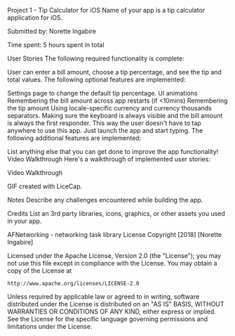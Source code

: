 Project 1 - Tip Calculator for iOS
Name of your app is a tip calculator application for iOS.

Submitted by: Norette Ingabire

Time spent: 5 hours spent in total

User Stories
The following required functionality is complete:

 User can enter a bill amount, choose a tip percentage, and see the tip and total values.
The following optional features are implemented:

 Settings page to change the default tip percentage.
 UI animations
 Remembering the bill amount across app restarts (if <10mins)
 Remembering the tip amount
 Using locale-specific currency and currency thousands separators.
 Making sure the keyboard is always visible and the bill amount is always the first responder. This way the user doesn't have to tap anywhere to use this app. Just launch the app and start typing.
The following additional features are implemented:

 List anything else that you can get done to improve the app functionality!
Video Walkthrough
Here's a walkthrough of implemented user stories:

Video Walkthrough

GIF created with LiceCap.

Notes
Describe any challenges encountered while building the app.

Credits
List an 3rd party libraries, icons, graphics, or other assets you used in your app.

AFNetworking - networking task library
License
Copyright [2018] [Norette Ingabire]

Licensed under the Apache License, Version 2.0 (the "License");
you may not use this file except in compliance with the License.
You may obtain a copy of the License at

    http://www.apache.org/licenses/LICENSE-2.0

Unless required by applicable law or agreed to in writing, software
distributed under the License is distributed on an "AS IS" BASIS,
WITHOUT WARRANTIES OR CONDITIONS OF ANY KIND, either express or implied.
See the License for the specific language governing permissions and
limitations under the License.
